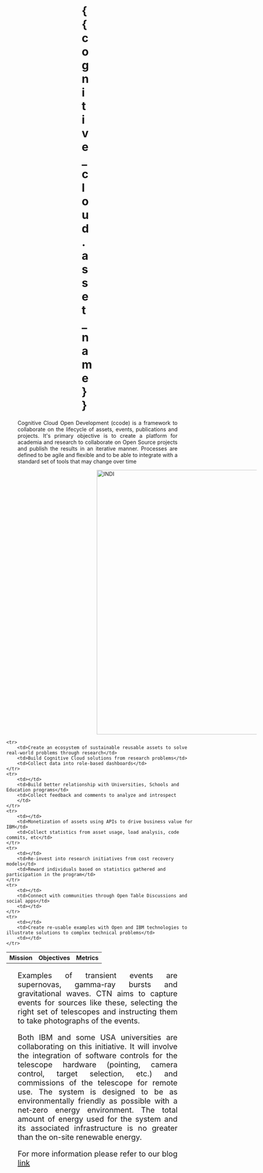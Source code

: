 <style>
h1 {
  font-size: 30px;
  margin-left: 200px;
  margin-right: 550px;
}

p {
  font-size: 20px;
  margin-left: 30px;
  margin-right: 50px;
  text-align:justify;
}


</style>

<h1> {{ cognitive_cloud.asset_name }}</h1>

<p style="font-size:100%">
Cognitive Cloud Open Development (ccode) is a framework to collaborate on the lifecycle of assets, events, publications and projects. It's primary objective is to create a platform for academia and research to collaborate on Open Source projects and publish the results in an iterative manner. Processes are defined to be agile and flexible and to be able to integrate with a standard set of tools that may change over time </p>


<figure>
<img src="/images/telescope_1.png"
title="INDI"
 alt="INDI"
 style="width: 700px;margin-left: 200px;"/>
</figure>


 <table>
    <tr>
        <th>Mission</th>
        <th>Objectives</th>
        <th>Metrics</th>
    </tr>
    
    <tr>
    	<td>Create an ecosystem of sustainable reusable assets to solve real-world problems through research</td>
    	<td>Build Cognitive Cloud solutions from research problems</td>
    	<td>Collect data into role-based dashboards</td>
    </tr>
    <tr>
    	<td></td>
    	<td>Build better relationship with Universities, Schools and Education programs</td>
    	<td>Collect feedback and comments to analyze and introspect
    	</td>
    </tr>
    <tr>
    	<td></td>
    	<td>Monetization of assets using APIs to drive business value for IBM</td>
    	<td>Collect statistics from asset usage, load analysis, code commits, etc</td>
    </tr>
    <tr>
    	<td></td>
    	<td>Re-invest into research initiatives from cost recovery models</td>
    	<td>Reward individuals based on statistics gathered and participation in the program</td>
    </tr>
    <tr>
    	<td></td>
    	<td>Connect with communities through Open Table Discussions and social apps</td>
    	<td></td>
    </tr>
    <tr>
    	<td></td>
    	<td>Create re-usable examples with Open and IBM technologies to illustrate solutions to complex technical problems</td>
    	<td></td>
    </tr>
</table>

<p>
Examples of transient events are supernovas, gamma-ray bursts and gravitational waves. CTN aims to capture events for sources like these, selecting the right set of telescopes and instructing them to take photographs of the events.</p>
 
<p>
Both IBM and some USA universities are collaborating on this initiative. It will involve the integration of software controls for the telescope hardware (pointing, camera control, target selection, etc.) and commissions of the telescope for remote use. The system is designed to be as environmentally friendly as possible with a  net-zero energy environment. The total amount of energy used for the system and its associated infrastructure is no greater than the on-site renewable energy.</p>



For more information please refer to our blog [link](https://w3.ibm.com/w3publisher/academy-assets/blog/051ed210-1c9a-11ec-88a8-392497129e10)

